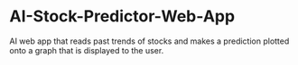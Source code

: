 # AI-Stock-Predictor-Web-App
AI web app that reads past trends of stocks and makes a prediction plotted onto a graph that is displayed to the user.
